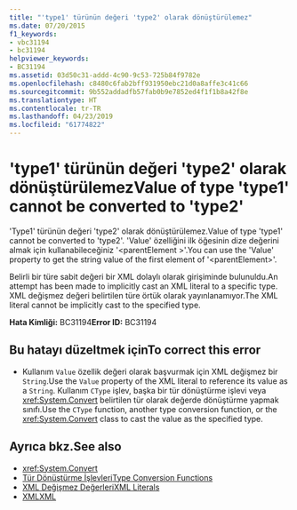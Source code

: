 ```yaml
---
title: "'type1' türünün değeri 'type2' olarak dönüştürülemez"
ms.date: 07/20/2015
f1_keywords:
- vbc31194
- bc31194
helpviewer_keywords:
- BC31194
ms.assetid: 03d50c31-addd-4c90-9c53-725b84f9782e
ms.openlocfilehash: c8480c6fab2bff931950ebc21d0a8affe3c41c66
ms.sourcegitcommit: 9b552addadfb57fab0b9e7852ed4f1f1b8a42f8e
ms.translationtype: HT
ms.contentlocale: tr-TR
ms.lasthandoff: 04/23/2019
ms.locfileid: "61774822"
---
```

# <a name="value-of-type-type1-cannot-be-converted-to-type2"></a><span data-ttu-id="a350d-102">'type1' türünün değeri 'type2' olarak dönüştürülemez</span><span class="sxs-lookup"><span data-stu-id="a350d-102">Value of type 'type1' cannot be converted to 'type2'</span></span>
<span data-ttu-id="a350d-103">'Type1' türünün değeri 'type2' olarak dönüştürülemez.</span><span class="sxs-lookup"><span data-stu-id="a350d-103">Value of type 'type1' cannot be converted to 'type2'.</span></span> <span data-ttu-id="a350d-104">'Value' özelliğini ilk öğesinin dize değerini almak için kullanabileceğiniz '\<parentElement >'.</span><span class="sxs-lookup"><span data-stu-id="a350d-104">You can use the 'Value' property to get the string value of the first element of '\<parentElement>'.</span></span>  
  
 <span data-ttu-id="a350d-105">Belirli bir türe sabit değeri bir XML dolaylı olarak girişiminde bulunuldu.</span><span class="sxs-lookup"><span data-stu-id="a350d-105">An attempt has been made to implicitly cast an XML literal to a specific type.</span></span> <span data-ttu-id="a350d-106">XML değişmez değeri belirtilen türe örtük olarak yayınlanamıyor.</span><span class="sxs-lookup"><span data-stu-id="a350d-106">The XML literal cannot be implicitly cast to the specified type.</span></span>  
  
 <span data-ttu-id="a350d-107">**Hata Kimliği:** BC31194</span><span class="sxs-lookup"><span data-stu-id="a350d-107">**Error ID:** BC31194</span></span>  
  
## <a name="to-correct-this-error"></a><span data-ttu-id="a350d-108">Bu hatayı düzeltmek için</span><span class="sxs-lookup"><span data-stu-id="a350d-108">To correct this error</span></span>  
  
- <span data-ttu-id="a350d-109">Kullanım `Value` özellik değeri olarak başvurmak için XML değişmez bir `String`.</span><span class="sxs-lookup"><span data-stu-id="a350d-109">Use the `Value` property of the XML literal to reference its value as a `String`.</span></span> <span data-ttu-id="a350d-110">Kullanım `CType` işlev, başka bir tür dönüştürme işlevi veya <xref:System.Convert> belirtilen tür olarak değerde dönüştürme yapmak sınıfı.</span><span class="sxs-lookup"><span data-stu-id="a350d-110">Use the `CType` function, another type conversion function, or the <xref:System.Convert> class to cast the value as the specified type.</span></span>  
  
## <a name="see-also"></a><span data-ttu-id="a350d-111">Ayrıca bkz.</span><span class="sxs-lookup"><span data-stu-id="a350d-111">See also</span></span>

- <xref:System.Convert>
- [<span data-ttu-id="a350d-112">Tür Dönüştürme İşlevleri</span><span class="sxs-lookup"><span data-stu-id="a350d-112">Type Conversion Functions</span></span>](../../../visual-basic/language-reference/functions/type-conversion-functions.md)
- [<span data-ttu-id="a350d-113">XML Değişmez Değerleri</span><span class="sxs-lookup"><span data-stu-id="a350d-113">XML Literals</span></span>](../../../visual-basic/language-reference/xml-literals/index.md)
- [<span data-ttu-id="a350d-114">XML</span><span class="sxs-lookup"><span data-stu-id="a350d-114">XML</span></span>](../../../visual-basic/programming-guide/language-features/xml/index.md)
